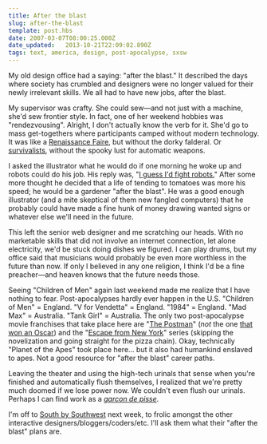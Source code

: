 ```yaml
---
title: After the blast
slug: after-the-blast
template: post.hbs
date: 2007-03-07T08:00:25.000Z
date_updated:   2013-10-21T22:09:02.890Z
tags: text, america, design, post-apocalypse, sxsw
---
```


My old design office had a saying: "after the blast." It described the days where society has crumbled and designers were no longer valued for their newly irrelevant skills. We all had to have new jobs, after the blast.<!--more-->

My supervisor was crafty. She could sew&mdash;and not just with a machine, she'd sew frontier style. In fact, one of her weekend hobbies was "rendezvousing". Alright, I don't actually know the verb for it. She'd go to mass get-togethers where participants camped without modern technology. It was like a <a href="http://mdrffof.com/rfwiki/index.php/Main_Page" title="RenFaire Wiki">Renaissance Faire</a>, but without the dorky falderal. Or <a href="http://www.imdb.com/title/tt0086397/" title="The Survivors on IMDB">survivalists</a>, without the spooky lust for automatic weapons.

I asked the illustrator what he would do if one morning he woke up and robots could do his job. His reply was, "<a href="http://www.geocities.com/mbrown123/greatest_comics/magnus1.html" title="Magnus, Robot Fighter">I guess I'd fight robots.</a>" After some more thought he decided that a life of tending to tomatoes was more his speed; he would be a gardener "after the blast". He was a good enough illustrator (and a mite skeptical of them new fangled computers) that he probably could have made a fine hunk of money drawing wanted signs or whatever else we'll need in the future.

This left the senior web designer and me scratching our heads. With no marketable skills that did not involve an internet connection, let alone electricity, we'd be stuck doing dishes we figured. I can play drums, but my office said that musicians would probably be even more worthless in the future than now. If only I believed in any one religion, I think I'd be a fine preacher&mdash;and heaven knows that the future needs those.

Seeing "Children of Men" again last weekend made me realize that I have nothing to fear. Post-apocalypses hardly ever happen in the U.S. "Children of Men" = England. "V for Vendetta" = England. "1984" = England. "Mad Max" = Australia. "Tank Girl" = Australia. The only two post-apocalypse movie franchises that take place here are "<a href="http://imdb.com/title/tt0119925/" title="The Postman on IMDB">The Postman</a>" (<em>not</em> the one <a href="http://imdb.com/title/tt0110877/awards" title="Il Postino on IMDB">that won an Oscar</a>) and the "<a href="http://www.escapefromnewyorkpizza.com/" title="Escape from New York Pizza">Escape from New York</a>" series (skipping the novelization and going straight for the pizza chain). Okay, technically "Planet of the Apes" took place here... but it also had humankind enslaved to apes. Not a good resource for "after the blast" career paths.

Leaving the theater and using the high-tech urinals that sense when you're finished and automatically flush themselves, I realized that we're pretty much doomed if we lose power now. We couldn't even flush our urinals. Perhaps I can find work as a <a href="http://en.wikipedia.org/wiki/History_of_the_World,_Part_I" title="History of the World, Part I on Wikipedia"><i>garcon de pisse</i></a>.

I'm off to <a href="http://2007.sxsw.com/interactive/" title="SXSW.com">South by Southwest</a> next week, to frolic amongst the other interactive designers/bloggers/coders/etc. I'll ask them what their "after the blast" plans are.
